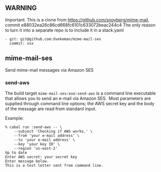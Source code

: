 ## WARNING

Important. This is a clone from https://github.com/snoyberg/mime-mail, commit e88032ea26c86cd668fc6101c633072beac244c4
The only reason to turn it into a separate repo is to include it in a stack.yaml

```
- git: git@github.com:dvekeman/mime-mail-ses
  commit: xxx
```

## mime-mail-ses

Send mime-mail messages via Amazon SES

### send-aws

The build target `mime-mail-ses:exe:send-aws` is a command line executable that
allows you to send an e-mail via Amazon SES. Most parameters are supplied
through command line options; the AWS secret key and the body of the message are
read from standard input.

Example:

    % cabal run :send-aws -- \
        --subject 'Checking if AWS works.' \
        --from 'your e-mail address' \
        --to 'your e-mail address' \
        --key 'your key ID' \
        --region 'us-east-2'
    Up to date
    Enter AWS secret: your secret key
    Enter message below.
    This is a test letter sent from command line.
